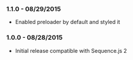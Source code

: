 ### 1.1.0 - 08/29/2015

- Enabled preloader by default and styled it

### 1.0.0 - 08/28/2015

- Initial release compatible with Sequence.js 2
